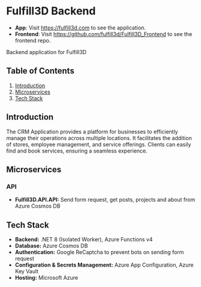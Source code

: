 # Fulfill3D Backend

- **App**: Visit https://fulfill3d.com to see the application.
- **Frontend**: Visit https://github.com/fulfill3d/Fulfill3D_Frontend to see the frontend repo.

Backend application for Fulfill3D

## Table of Contents

1. [Introduction](#introduction)
2. [Microservices](#microservices)
3. [Tech Stack](#tech-stack)

## Introduction

The CRM Application provides a platform for businesses to efficiently manage their operations across multiple locations. It facilitates the addition of stores, employee management, and service offerings. Clients can easily find and book services, ensuring a seamless experience.

## Microservices

### API
- **Fulfill3D.API.API:** Send form request, get posts, projects and about from Azure Cosmos DB

## Tech Stack

- **Backend:** .NET 8 (Isolated Worker), Azure Functions v4
- **Database:** Azure Cosmos DB
- **Authentication:** Google ReCaptcha to prevent bots on sending form request
- **Configuration & Secrets Management:** Azure App Configuration, Azure Key Vault
- **Hosting:** Microsoft Azure
